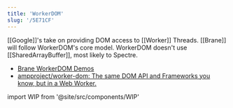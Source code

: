 ```yaml
---
title: 'WorkerDOM'
slug: '/5E71CF'
---
```


[[Google]]'s take on providing DOM access to [[Worker]] Threads.
[[Brane]] will follow WorkerDOM's core model.
WorkerDOM doesn't use [[SharedArrayBuffer]], most likely to Spectre.

- [Brane WorkerDOM Demos](https://brane.vercel.app/)
- [ampproject/worker-dom: The same DOM API and Frameworks you know, but in a Web Worker.](https://github.com/ampproject/worker-dom/)

import WIP from '@site/src/components/WIP'

<WIP />
